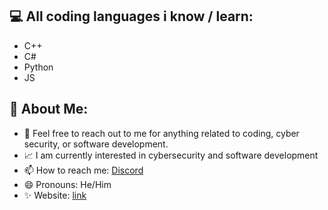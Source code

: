 ## 💻 All coding languages i know / learn:

- C++
- C#
- Python
- JS

## 👻 About Me:

- 💬 Feel free to reach out to me for anything related to coding, cyber security, or software development.
- 📈 I am currently interested in cybersecurity and software development
- 📫 How to reach me: [Discord](https://discordapp.com/users/1177226828151259176)
- 😄 Pronouns: He/Him
- ✨ Website: [link](https://waix1337.xyz)
